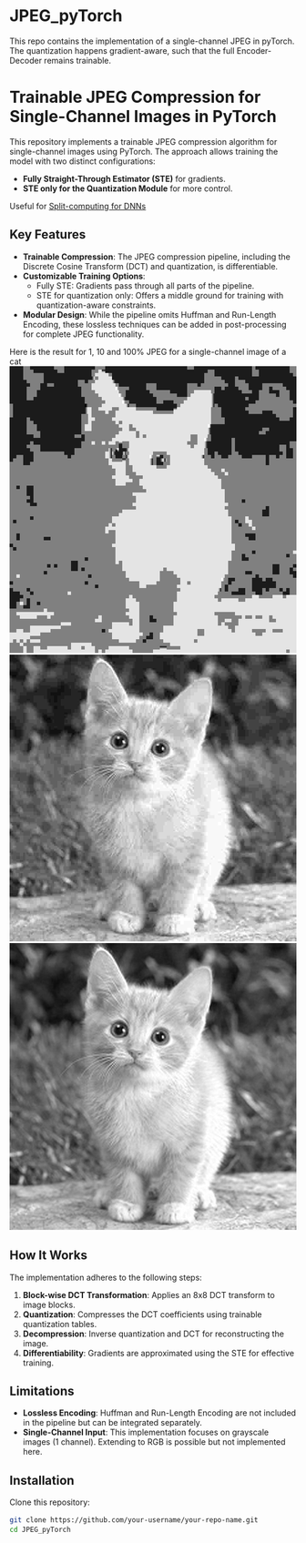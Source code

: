 # JPEG_pyTorch
This repo contains the implementation of a single-channel JPEG in pyTorch. The quantization happens gradient-aware, such that the full Encoder-Decoder remains trainable.

# Trainable JPEG Compression for Single-Channel Images in PyTorch

This repository implements a trainable JPEG compression algorithm for single-channel images using PyTorch. The approach allows training the model with two distinct configurations:
- **Fully Straight-Through Estimator (STE)** for gradients.
- **STE only for the Quantization Module** for more control.

Useful for [Split-computing for DNNs](https://arxiv.org/abs/1902.01000)


## Key Features
- **Trainable Compression**: The JPEG compression pipeline, including the Discrete Cosine Transform (DCT) and quantization, is differentiable.
- **Customizable Training Options**:
  - Fully STE: Gradients pass through all parts of the pipeline.
  - STE for quantization only: Offers a middle ground for training with quantization-aware constraints.
- **Modular Design**: While the pipeline omits Huffman and Run-Length Encoding, these lossless techniques can be added in post-processing for complete JPEG functionality.
  
Here is the result for 1, 10 and 100% JPEG for a single-channel image of a cat
![Cat Quality 1](./imgs/cat_quality_1.png)
![Cat Quality 10](./imgs/cat_quality_10.png)
![Cat Quality 100](./imgs/cat_quality_100.png)


## How It Works
The implementation adheres to the following steps:
1. **Block-wise DCT Transformation**: Applies an 8x8 DCT transform to image blocks.
2. **Quantization**: Compresses the DCT coefficients using trainable quantization tables.
3. **Decompression**: Inverse quantization and DCT for reconstructing the image.
4. **Differentiability**: Gradients are approximated using the STE for effective training.

## Limitations
- **Lossless Encoding**: Huffman and Run-Length Encoding are not included in the pipeline but can be integrated separately.
- **Single-Channel Input**: This implementation focuses on grayscale images (1 channel). Extending to RGB is possible but not implemented here.

## Installation
Clone this repository:
```bash
git clone https://github.com/your-username/your-repo-name.git
cd JPEG_pyTorch
